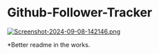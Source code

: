 # Github-Follower-Tracker

[![Screenshot-2024-09-08-142146.png](https://i.postimg.cc/qvsG95ff/Screenshot-2024-09-08-142146.png)](https://postimg.cc/zyfWhpXp)

*Better readme in the works.
